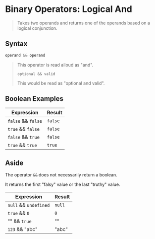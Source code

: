 # Binary Operators: Logical And

> Takes two operands and returns one of the operands based on a logical conjunction.

## Syntax
```js
operand && operand
```

> This operator is read alloud as "and".
>
> `optional && valid`
>
> This would be read as "optional and valid".

## Boolean Examples
| Expression         | Result  |
|--------------------|---------|
| `false` && `false` | `false` |
| `true` && `false`  | `false` |
| `false` && `true`  | `false` | 
| `true` && `true`   | `true`  |

## Aside
The operator `&&` does not necessarily return a boolean.

It returns the first "falsy" value or the last "truthy" value.

| Expression            | Result  |
|-----------------------|---------|
| `null` && `undefined` | `null`  |
| `true` && `0`         | `0`     |
| "" && `true`          | ""      |
| `123` && "abc"        | "abc"   |
